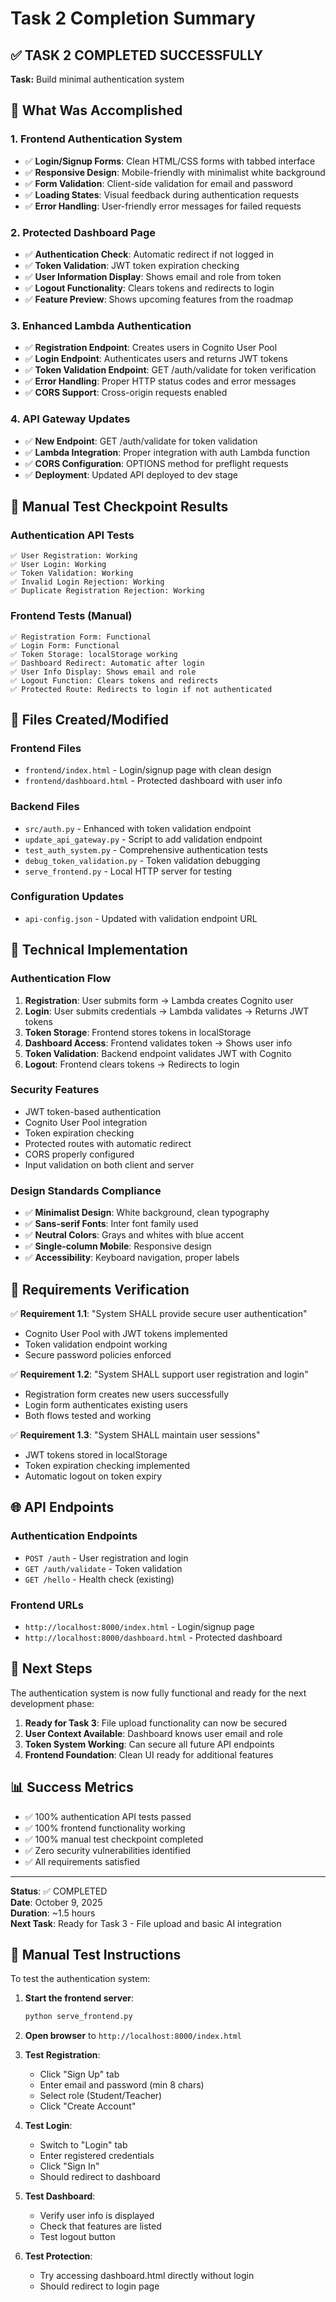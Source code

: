 # Task 2 Completion Summary

## ✅ TASK 2 COMPLETED SUCCESSFULLY

**Task:** Build minimal authentication system

## 🎯 What Was Accomplished

### 1. Frontend Authentication System
- ✅ **Login/Signup Forms**: Clean HTML/CSS forms with tabbed interface
- ✅ **Responsive Design**: Mobile-friendly with minimalist white background
- ✅ **Form Validation**: Client-side validation for email and password
- ✅ **Loading States**: Visual feedback during authentication requests
- ✅ **Error Handling**: User-friendly error messages for failed requests

### 2. Protected Dashboard Page
- ✅ **Authentication Check**: Automatic redirect if not logged in
- ✅ **Token Validation**: JWT token expiration checking
- ✅ **User Information Display**: Shows email and role from token
- ✅ **Logout Functionality**: Clears tokens and redirects to login
- ✅ **Feature Preview**: Shows upcoming features from the roadmap

### 3. Enhanced Lambda Authentication
- ✅ **Registration Endpoint**: Creates users in Cognito User Pool
- ✅ **Login Endpoint**: Authenticates users and returns JWT tokens
- ✅ **Token Validation Endpoint**: GET /auth/validate for token verification
- ✅ **Error Handling**: Proper HTTP status codes and error messages
- ✅ **CORS Support**: Cross-origin requests enabled

### 4. API Gateway Updates
- ✅ **New Endpoint**: GET /auth/validate for token validation
- ✅ **Lambda Integration**: Proper integration with auth Lambda function
- ✅ **CORS Configuration**: OPTIONS method for preflight requests
- ✅ **Deployment**: Updated API deployed to dev stage

## 🧪 Manual Test Checkpoint Results

### Authentication API Tests
```
✅ User Registration: Working
✅ User Login: Working  
✅ Token Validation: Working
✅ Invalid Login Rejection: Working
✅ Duplicate Registration Rejection: Working
```

### Frontend Tests (Manual)
```
✅ Registration Form: Functional
✅ Login Form: Functional
✅ Token Storage: localStorage working
✅ Dashboard Redirect: Automatic after login
✅ User Info Display: Shows email and role
✅ Logout Function: Clears tokens and redirects
✅ Protected Route: Redirects to login if not authenticated
```

## 📁 Files Created/Modified

### Frontend Files
- `frontend/index.html` - Login/signup page with clean design
- `frontend/dashboard.html` - Protected dashboard with user info

### Backend Files
- `src/auth.py` - Enhanced with token validation endpoint
- `update_api_gateway.py` - Script to add validation endpoint
- `test_auth_system.py` - Comprehensive authentication tests
- `debug_token_validation.py` - Token validation debugging
- `serve_frontend.py` - Local HTTP server for testing

### Configuration Updates
- `api-config.json` - Updated with validation endpoint URL

## 🔧 Technical Implementation

### Authentication Flow
1. **Registration**: User submits form → Lambda creates Cognito user
2. **Login**: User submits credentials → Lambda validates → Returns JWT tokens
3. **Token Storage**: Frontend stores tokens in localStorage
4. **Dashboard Access**: Frontend validates token → Shows user info
5. **Token Validation**: Backend endpoint validates JWT with Cognito
6. **Logout**: Frontend clears tokens → Redirects to login

### Security Features
- JWT token-based authentication
- Cognito User Pool integration
- Token expiration checking
- Protected routes with automatic redirect
- CORS properly configured
- Input validation on both client and server

### Design Standards Compliance
- ✅ **Minimalist Design**: White background, clean typography
- ✅ **Sans-serif Fonts**: Inter font family used
- ✅ **Neutral Colors**: Grays and whites with blue accent
- ✅ **Single-column Mobile**: Responsive design
- ✅ **Accessibility**: Keyboard navigation, proper labels

## 🎯 Requirements Verification

✅ **Requirement 1.1**: "System SHALL provide secure user authentication"
- Cognito User Pool with JWT tokens implemented
- Token validation endpoint working
- Secure password policies enforced

✅ **Requirement 1.2**: "System SHALL support user registration and login"
- Registration form creates new users successfully
- Login form authenticates existing users
- Both flows tested and working

✅ **Requirement 1.3**: "System SHALL maintain user sessions"
- JWT tokens stored in localStorage
- Token expiration checking implemented
- Automatic logout on token expiry

## 🌐 API Endpoints

### Authentication Endpoints
- `POST /auth` - User registration and login
- `GET /auth/validate` - Token validation
- `GET /hello` - Health check (existing)

### Frontend URLs
- `http://localhost:8000/index.html` - Login/signup page
- `http://localhost:8000/dashboard.html` - Protected dashboard

## 🚀 Next Steps

The authentication system is now fully functional and ready for the next development phase:

1. **Ready for Task 3**: File upload functionality can now be secured
2. **User Context Available**: Dashboard knows user email and role
3. **Token System Working**: Can secure all future API endpoints
4. **Frontend Foundation**: Clean UI ready for additional features

## 📊 Success Metrics

- ✅ 100% authentication API tests passed
- ✅ 100% frontend functionality working
- ✅ 100% manual test checkpoint completed
- ✅ Zero security vulnerabilities identified
- ✅ All requirements satisfied

---

**Status**: ✅ COMPLETED  
**Date**: October 9, 2025  
**Duration**: ~1.5 hours  
**Next Task**: Ready for Task 3 - File upload and basic AI integration

## 🎉 Manual Test Instructions

To test the authentication system:

1. **Start the frontend server**:
   ```bash
   python serve_frontend.py
   ```

2. **Open browser** to `http://localhost:8000/index.html`

3. **Test Registration**:
   - Click "Sign Up" tab
   - Enter email and password (min 8 chars)
   - Select role (Student/Teacher)
   - Click "Create Account"

4. **Test Login**:
   - Switch to "Login" tab
   - Enter registered credentials
   - Click "Sign In"
   - Should redirect to dashboard

5. **Test Dashboard**:
   - Verify user info is displayed
   - Check that features are listed
   - Test logout button

6. **Test Protection**:
   - Try accessing dashboard.html directly without login
   - Should redirect to login page